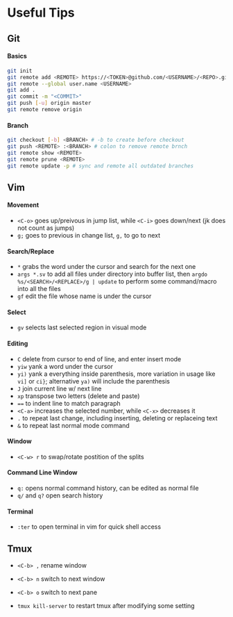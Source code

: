 # Useful Tips

## Git
#### Basics
```bash
git init
git remote add <REMOTE> https://<TOKEN>@github.com/<USERNAME>/<REPO>.git
git remote --global user.name <USERNAME>
git add .
git commit -m "<COMMIT>"
git push [-u] origin master
git remote remove origin
```

#### Branch
```bash
git checkout [-b] <BRANCH> # -b to create before checkout
git push <REMOTE> :<BRANCH> # colon to remove remote brnch
git remote show <REMOTE>
git remote prune <REMOTE>
git remote update -p # sync and remote all outdated branches
```

## Vim
#### Movement
+ `<C-o>` goes up/preivous in jump list, while `<C-i>` goes down/next (jk does not count as jumps)
+ `g;` goes to previous in change list, `g,` to go to next

#### Search/Replace
+ `*` grabs the word under the cursor and search for the next one
+ `args *.sv` to add all files under directory into buffer list, then `argdo %s/<SEARCH>/<REPLACE>/g | update` to perform some command/macro into all the files
+ `gf` edit the file whose name is under the cursor

#### Select
+ `gv` selects last selected region in visual mode

#### Editing
+ `C` delete from cursor to end of line, and enter insert mode
+ `yiw` yank a word under the cursor
+ `yi)` yank a everything inside parenthesis, more variation in usage like `vi]` or `ci}`; alternative `ya)` will include the parenthesis
+ `J` join current line w/ next line
+ `xp` transpose two letters (delete and paste)
+ `==` to indent line to match paragraph
+ `<C-a>` increases the selected number, while `<C-x>` decreases it
+ `.` to repeat last change, including inserting, deleting or replaceing text
+ `&` to repeat last normal mode command

#### Window
+ `<C-w> r` to swap/rotate postition of the splits

#### Command Line Window
+ `q:` opens normal command history, can be edited as normal file
+ `q/` and `q?` open search history

#### Terminal
+ `:ter` to open terminal in vim for quick shell access

## Tmux
+ `<C-b> ,` rename window
+ `<C-b> n` switch to next window
+ `<C-b> o` switch to next pane

+ `tmux kill-server` to restart tmux after modifying some setting

<!-- vim:wrap:
